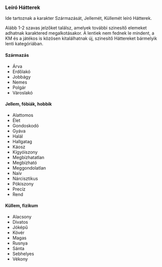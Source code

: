###  Leíró Hátterek

Ide tartoznak a karakter Származását, Jellemét, Küllemét leíró Hátterek.

<!-- tag: szarmazas__jellem__kullem__hatter -->

Alább 1-2 szavas jelzőket találsz, amelyek további szinesítő elemeket adhatnak karaktered megalkotásakor. A lentiek nem fednek le mindent, a KM és a játékos is közösen kitalálhatnak új, szinesítő Háttereket bármelyik lenti kategóriában.

#### Származás

- Árva
- Erdőlakó
- Jobbágy
- Nemes
- Polgár
- Városlakó


#### Jellem, fóbiák, hobbik

- Alattomos
- Élet
- Gondoskodó
- Gyáva
- Halál
- Hallgatag
- Káosz
- Kígyóiszony
- Megbízhatatlan
- Megbízható
- Meggondolatlan
- Naív
- Nárcisztikus
- Pókiszony
- Precíz
- Rend


#### Küllem, fizikum

- Alacsony
- Divatos
- Jóképű
- Kövér
- Magas
- Rusnya
- Sánta
- Sebhelyes
- Vékony
